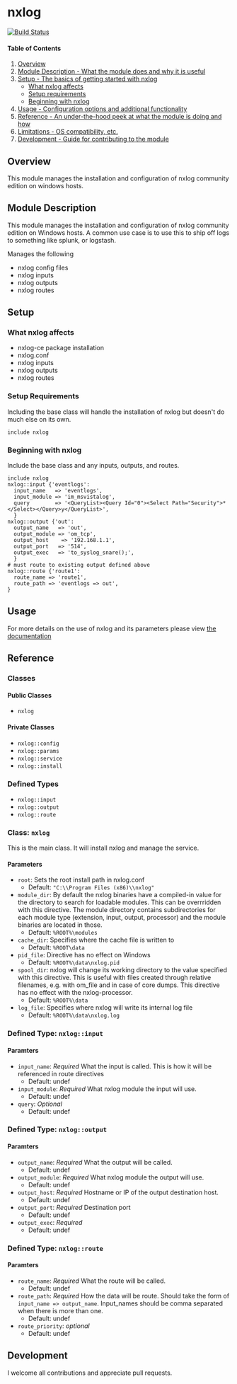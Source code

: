# nxlog

[![Build Status](https://travis-ci.org/dschaaff/puppet-nxlog.svg?branch=master)](https://travis-ci.org/dschaaff/puppet-nxlog)

#### Table of Contents

1. [Overview](#overview)
2. [Module Description - What the module does and why it is useful](#module-description)
3. [Setup - The basics of getting started with nxlog](#setup)
    * [What nxlog affects](#what-nxlog-affects)
    * [Setup requirements](#setup-requirements)
    * [Beginning with nxlog](#beginning-with-nxlog)
4. [Usage - Configuration options and additional functionality](#usage)
5. [Reference - An under-the-hood peek at what the module is doing and how](#reference)
5. [Limitations - OS compatibility, etc.](#limitations)
6. [Development - Guide for contributing to the module](#development)

## Overview

This module manages the installation and configuration of nxlog community
edition on windows hosts.

## Module Description

This module manages the installation and configuration of nxlog community
edition on Windows hosts. A common use case is to use this to ship off logs
to something like splunk, or logstash.

Manages the following
- nxlog config files
- nxlog inputs
- nxlog outputs
- nxlog routes

## Setup

### What nxlog affects

* nxlog-ce package installation
* nxlog.conf
* nxlog inputs
* nxlog outputs
* nxlog routes

### Setup Requirements

Including the base class will handle the installation of nxlog but doesn't do
much else on its own.

`include nxlog`

### Beginning with nxlog

Include the base class and any inputs, outputs, and routes.

```
include nxlog
nxlog::input {'eventlogs':
  input_name   => 'eventlogs',
  input_module => 'im_msvistalog',
  query        => '<QueryList><Query Id="0"><Select Path="Security">*</Select></Query>y</QueryList>',
  }
nxlog::output {'out':
  output_name   => 'out',
  output_module => 'om_tcp',
  output_host    => '192.168.1.1',
  output_port   => '514',
  output_exec   => 'to_syslog_snare();',
  }
# must route to existing output defined above
nxlog::route {'route1':
  route_name => 'route1',
  route_path => 'eventlogs => out',
}
```

## Usage

For more details on the use of nxlog and its parameters please view
[the documentation](https://nxlog.org/documentation/nxlog-community-edition-reference-manual-v20928)



## Reference

### Classes

#### Public Classes
* `nxlog`

#### Private Classes
* `nxlog::config`
* `nxlog::params`
* `nxlog::service`
* `nxlog::install`

### Defined Types
* `nxlog::input`
* `nxlog::output`
* `nxlog::route`

### Class: `nxlog`
This is the main class. It will install nxlog and manage the service.

#### Parameters
* `root`: Sets the root install path in nxlog.conf
  - Default: ` "C:\\Program Files (x86)\\nxlog" `
* `module_dir`: By default the nxlog binaries have a compiled-in value for the directory to search for loadable modules. This can be overrridden with this directive. The module directory contains subdirectories for each module type (extension, input, output, processor) and the module binaries are located in those.
  - Default: `%ROOT%\modules`
* `cache_dir`: Specifies where the cache file is written to
  - Default: `%ROOT\data`
* `pid_file`: Directive has no effect on Windows
  - Default: `%ROOT%\data\nxlog.pid`
* `spool_dir`: nxlog will change its working directory to the value specified with this directive. This is useful with files created through relative filenames, e.g. with om_file and in case of core dumps. This directive has no effect with the nxlog-processor.
  - Default: `%ROOT%\data`
* `log_file`: Specifies where nxlog will write its internal log file
  - Default: `%ROOT%\data\nxlog.log`

### Defined Type: `nxlog::input`

#### Paramters
* `input_name`: *Required* What the input is called. This is how it will be referenced in route directives
  - Default: undef
* `input_module`: *Required* What nxlog module the input will use.
  - Default: undef
* `query`: *Optional*
  - Default: undef

### Defined Type: `nxlog::output`

#### Paramters
* `output_name`: *Required* What the output will be called.
  - Default: undef
* `output_module`: *Required* What nxlog module the output will use.
  - Default: undef
* `output_host`: *Required* Hostname or IP of the output destination host.
  - Default: undef
* `output_port`: *Required* Destination port
  - Default: undef
* `output_exec`: *Required*
  - Default: undef

### Defined Type: `nxlog::route`

#### Paramters
* `route_name`: *Required* What the route will be called.
  - Default: undef
* `route_path`: *Required* How the data will be route. Should take the form of `input_name => output_name`. Input_names should be comma separated when there is more than one.
  - Default: undef
* `route_priority`: *optional*
  - Default: undef

## Development

I welcome all contributions and appreciate pull requests.

